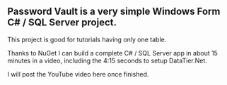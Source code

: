 ## Password Vault is a very simple Windows Form C# / SQL Server project.

This project is good for tutorials having only one table.

Thanks to NuGet I can build a complete C# / SQL Server app in about 15 minutes in a video, including the
4:15 seconds to setup DataTier.Net.

I will post the YouTube video here once finished.


